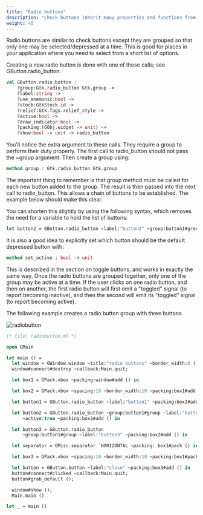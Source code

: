 ```yaml
---
title: "Radio buttons"
description: "Check buttons inherit many properties and functions from the the toggle buttons."
weight: 40
---
```


Radio buttons are similar to check buttons except they are grouped so that only one may be selected/depressed at a time. This is good for places in your application where you need to select from a short list of options.

Creating a new radio button is done with one of these calls; see GButton.radio_button:

``` ocaml
val GButton.radio_button :
	?group:Gtk.radio_button Gtk.group ->
	?label:string ->
	?use_mnemonic:bool ->
	?stock:GtkStock.id ->
	?relief:Gtk.Tags.relief_style ->
	?active:bool ->
	?draw_indicator:bool ->
	?packing:(GObj.widget -> unit) ->
	?show:bool -> unit -> radio_button
```

You'll notice the extra argument to these calls. They require a group to perform their duty properly. The first call to radio_button should not pass the ~group argument. Then create a group using:

``` ocaml
method group : Gtk.radio_button Gtk.group
```

The important thing to remember is that group method must be called for each new button added to the group. The result is then passed into the next call to radio_button. This allows a chain of buttons to be established. The example below should make this clear.

You can shorten this slightly by using the following syntax, which removes the need for a variable to hold the list of buttons:

``` ocaml
let button2 = GButton.radio_button ~label:"button2" ~group:button1#group () in
```

It is also a good idea to explicitly set which button should be the default depressed button with:

``` ocaml
method set_active : bool -> unit
```

This is described in the section on toggle buttons, and works in exactly the same way. Once the radio buttons are grouped together, only one of the group may be active at a time. If the user clicks on one radio button, and then on another, the first radio button will first emit a "toggled" signal (to report becoming inactive), and then the second will emit its "toggled" signal (to report becoming active).

The following example creates a radio button group with three buttons.

![radiobutton](../radiobutton.jpg)

``` ocaml
(* file: radiobutton.ml *)

open GMain

let main () =
  let window = GWindow.window ~title:"radio buttons" ~border_width:0 () in
  window#connect#destroy ~callback:Main.quit;

  let box1 = GPack.vbox ~packing:window#add () in

  let box2 = GPack.vbox ~spacing:10 ~border_width:10 ~packing:box1#add () in

  let button1 = GButton.radio_button ~label:"button1" ~packing:box2#add () in

  let button2 = GButton.radio_button ~group:button1#group ~label:"button2"
      ~active:true ~packing:box2#add () in

  let button3 = GButton.radio_button
      ~group:button1#group ~label:"button3" ~packing:box2#add () in

  let separator = GMisc.separator `HORIZONTAL ~packing: box1#pack () in

  let box3 = GPack.vbox ~spacing:10 ~border_width:10 ~packing:box1#pack () in

  let button = GButton.button ~label:"close" ~packing:box3#add () in
  button#connect#clicked ~callback:Main.quit;
  button#grab_default ();

  window#show ();
  Main.main ()

let _ = main ()
```
